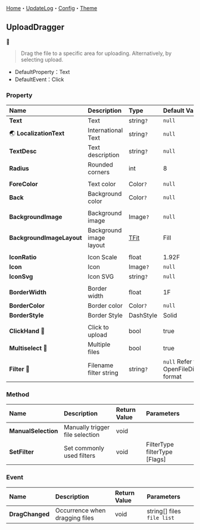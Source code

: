 ﻿[Home](../Home.md)・[UpdateLog](../UpdateLog.md)・[Config](../Config.md)・[Theme](../Theme.md)

## UploadDragger
👚

> Drag the file to a specific area for uploading. Alternatively, by selecting upload.

- DefaultProperty：Text
- DefaultEvent：Click

### Property

Name | Description | Type | Default Value |
:--|:--|:--|:--|
**Text** | Text | string`?` | `null` |
🌏 **LocalizationText** | International Text | string`?` | `null` |
**TextDesc** | Text description | string`?` | `null` |
**Radius** | Rounded corners | int | 8 |
||||
**ForeColor** | Text color | Color`?` | `null` ||
**Back** | Background color | Color`?` | `null` |
||||
**BackgroundImage** | Background image | Image`?` | `null` |
**BackgroundImageLayout** | Background image layout | [TFit](Enum.md#tfit) | Fill |
||||
**IconRatio** | Icon Scale | float | 1.92F |
**Icon** | Icon | Image`?` | `null` |
**IconSvg** | Icon SVG | string`?` | `null` |
||||
**BorderWidth** | Border width | float | 1F |
**BorderColor** | Border color | Color`?` | `null` |
**BorderStyle** | Border Style | DashStyle | Solid |
||||
**ClickHand** 🔴 | Click to upload | bool | true |
**Multiselect** 🔴 | Multiple files | bool | true |
**Filter** 🔴 | Filename filter string | string`?` | `null` Refer to OpenFileDialog format |

### Method

Name | Description | Return Value | Parameters |
:--|:--|:--|:--|
**ManualSelection** | Manually trigger file selection | void | |
**SetFilter** | Set commonly used filters | void | FilterType filterType [Flags] |


### Event

Name | Description | Return Value | Parameters |
:--|:--|:--|:--|
**DragChanged** | Occurrence when dragging files | void | string[] files `file list` |
